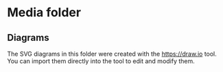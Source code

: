 # Media folder

## Diagrams

The SVG diagrams in this folder were created with the <https://draw.io> tool.
You can import them directly into the tool to edit and modify them.
